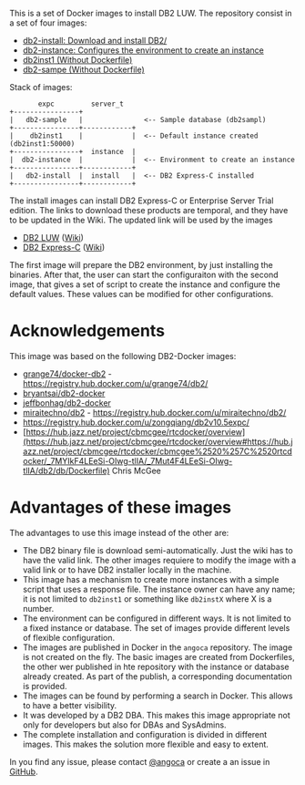 This is a set of Docker images to install DB2 LUW.
The repository consist in a set of four images:

 * [db2-install: Download and install DB2/](https://registry.hub.docker.com/u/angoca/db2-install/)
 * [db2-instance: Configures the environment to create an instance](https://registry.hub.docker.com/u/angoca/db2-instance/)
 * [db2inst1 (Without Dockerfile)](https://registry.hub.docker.com/u/angoca/db2inst1/)
 * [db2-sampe (Without Dockerfile)](https://registry.hub.docker.com/u/angoca/db2-sample/)

Stack of images:

           expc         server_t
    +----------------+
    |   db2-sample   |               <-- Sample database (db2sampl)
    +----------------+------------+
    |    db2inst1    |            |  <-- Default instance created (db2inst1:50000)
    +----------------+  instance  |
    |  db2-instance  |            |  <-- Environment to create an instance
    +----------------+------------+
    |   db2-install  |  install   |  <-- DB2 Express-C installed
    +----------------+------------+

The install images can install DB2 Express-C or Enterprise Server Trial edition.
The links to download these products are temporal, and they have to be
updated in the Wiki.
The updated link will be used by the images

 * [DB2 LUW](http://www.ibm.com/software/data/db2/)
   ([Wiki](https://github.com/angoca/db2-docker/wiki/db2-link-expc))
 * [DB2 Express-C](http://www.ibm.com/software/data/db2/express-c/download.html)
   ([Wiki](https://github.com/angoca/db2-docker/wiki/db2-link-server_t))

The first image will prepare the DB2 environment, by just installing the
binaries.
After that, the user can start the configuraiton with  the second image, that
gives a set of script to create the instance and configure the default values.
These values can be modified for other configurations.

# Acknowledgements

This image was based on the following DB2-Docker images:

 * [grange74/docker-db2](https://github.com/grange74/docker-db2) - https://registry.hub.docker.com/u/grange74/db2/
 * [bryantsai/db2-docker](https://github.com/bryantsai/db2-docker)
 * [jeffbonhag/db2-docker](https://github.com/jeffbonhag/db2-docker)
 * [miraitechno/db2](https://github.com/miraitechno/docker-db2) - https://registry.hub.docker.com/u/miraitechno/db2/
 * https://registry.hub.docker.com/u/zongqiang/db2v10.5expc/
 * [https://hub.jazz.net/project/cbmcgee/rtcdocker/overview](https://hub.jazz.net/project/cbmcgee/rtcdocker/overview#https://hub.jazz.net/project/cbmcgee/rtcdocker/cbmcgee%2520%257C%2520rtcdocker/_7MYIkF4LEeSi-OIwg-tlIA/_7Mut4F4LEeSi-OIwg-tlIA/db2/db/Dockerfile) Chris McGee

# Advantages of these images

The advantages to use this image instead of the other are:

 * The DB2 binary file is download semi-automatically.
   Just the wiki has to have the valid link.
   The other images requiere to modify the image with a valid link or to have
   DB2 installer locally in the machine.
 * This image has a mechanism to create more instances with a simple script
   that uses a response file.
   The instance owner can have any name; it is not limited to `db2inst1` or
   something like `db2instX` where X is a number.
 * The environment can be configured in different ways.
   It is not limited to a fixed instance or database.
   The set of images provide different levels of flexible configuration.
 * The images are published in Docker in the `angoca` repository.
   The image is not created on the fly.
   The basic images are created from Dockerfiles, the other wer published
   in hte repository with the instance or database already created.
   As part of the publish, a corresponding documentation is provided.
 * The images can be found by performing a search in Docker.
   This allows to have a better visibility.
 * It was developed by a DB2 DBA.
   This makes this image appropriate not only for developers but also for DBAs
   and SysAdmins.
 * The complete installation and configuration is divided in different images.
   This makes the solution more flexible and easy to extent.

In you find any issue, please contact [@angoca](https://twitter.com/angoca) or
create a an issue in [GitHub](https://github.com/angoca/db2-docker/issues).

